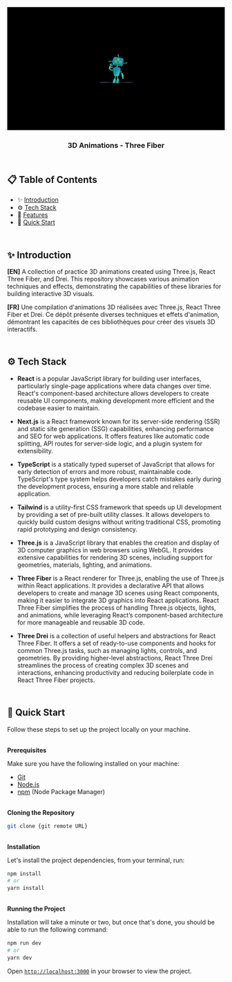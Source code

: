 <div align="center">
      <img src="preview.webp" alt="Project Banner">
  <h3 align="center">3D Animations - Three Fiber</h3>
</div>

##  <br /> 📋 <a name="table">Table of Contents</a>

- ✨ [Introduction](#introduction)
- ⚙️ [Tech Stack](#tech-stack)
- 📝 [Features](#features)
- 🚀 [Quick Start](#quick-start)

##  <br /> <a name="introduction">✨ Introduction</a>

**[EN]** A collection of practice 3D animations created using Three.js, React Three Fiber, and Drei. This repository showcases various animation techniques and effects, demonstrating the capabilities of these libraries for building interactive 3D visuals.

**[FR]** Une compilation d'animations 3D réalisées avec Three.js, React Three Fiber et Drei. Ce dépôt présente diverses techniques et effets d'animation, démontrant les capacités de ces bibliothèques pour créer des visuels 3D interactifs.

##  <br /> <a name="tech-stack">⚙️ Tech Stack</a>

- **React** is a popular JavaScript library for building user interfaces, particularly single-page applications where data changes over time. React's component-based architecture allows developers to create reusable UI components, making development more efficient and the codebase easier to maintain. 

- **Next.js** is a React framework known for its server-side rendering (SSR) and static site generation (SSG) capabilities, enhancing performance and SEO for web applications. It offers features like automatic code splitting, API routes for server-side logic, and a plugin system for extensibility.

- **TypeScript** is a statically typed superset of JavaScript that allows for early detection of errors and more robust, maintainable code. TypeScript's type system helps developers catch mistakes early during the development process, ensuring a more stable and reliable application.

- **Tailwind** is a utility-first CSS framework that speeds up UI development by providing a set of pre-built utility classes. It allows developers to quickly build custom designs without writing traditional CSS, promoting rapid prototyping and design consistency.

- **Three.js** is a JavaScript library that enables the creation and display of 3D computer graphics in web browsers using WebGL. It provides extensive capabilities for rendering 3D scenes, including support for geometries, materials, lighting, and animations.

- **Three Fiber** is a React renderer for Three.js, enabling the use of Three.js within React applications. It provides a declarative API that allows developers to create and manage 3D scenes using React components, making it easier to integrate 3D graphics into React applications. React Three Fiber simplifies the process of handling Three.js objects, lights, and animations, while leveraging React’s component-based architecture for more manageable and reusable 3D code.

- **Three Drei** is a collection of useful helpers and abstractions for React Three Fiber. It offers a set of ready-to-use components and hooks for common Three.js tasks, such as managing lights, controls, and geometries. By providing higher-level abstractions, React Three Drei streamlines the process of creating complex 3D scenes and interactions, enhancing productivity and reducing boilerplate code in React Three Fiber projects.


## <br /> <a name="quick-start">🚀 Quick Start</a>

Follow these steps to set up the project locally on your machine.

<br/>**Prerequisites**

Make sure you have the following installed on your machine:

- [Git](https://git-scm.com/)
- [Node.js](https://nodejs.org/en)
- [npm](https://www.npmjs.com/) (Node Package Manager)

<br/>**Cloning the Repository**

```bash
git clone {git remote URL}
```

<br/>**Installation**

Let's install the project dependencies, from your terminal, run:

```bash
npm install
# or
yarn install
```

<br/>**Running the Project**

Installation will take a minute or two, but once that's done, you should be able to run the following command:

```bash
npm run dev
# or
yarn dev
```

Open [`http://localhost:3000`](http://localhost:3000) in your browser to view the project.